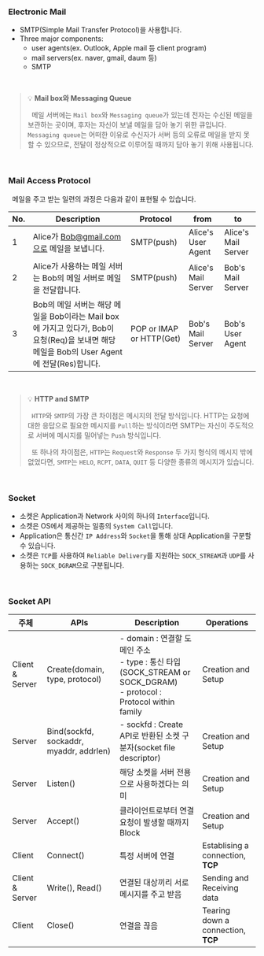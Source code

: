 ### Electronic Mail

- SMTP(Simple Mail Transfer Protocol)을 사용합니다.
- Three major components:
  - user agents(ex. Outlook, Apple mail 등 client program)
  - mail servers(ex. naver, gmail, daum 등)
  - SMTP

<br>

> 💡 **Mail box와 Messaging Queue**
>
> &nbsp;&nbsp;메일 서버에는 `Mail box`와 `Messaging queue`가 있는데 전자는 수신된 메일을 보관하는 곳이며, 후자는 자신이 보낼 메일을 담아 놓기 위한 큐입니다. `Messaging queue`는 어떠한 이유로 수신자가 서버 등의 오류로 메일을 받지 못할 수 있으므로, 전달이 정상적으로 이루어질 때까지 담아 놓기 위해 사용됩니다.

<br>

### Mail Access Protocol

&nbsp;&nbsp;메일을 주고 받는 일련의 과정은 다음과 같이 표현될 수 있습니다.

| No. | Description                                                                                                                                | Protocol                 | from                | to                  |
| --- | ------------------------------------------------------------------------------------------------------------------------------------------ | ------------------------ | ------------------- | ------------------- |
| 1   | Alice가 Bob@gmail.com으로 메일을 보냅니다.                                                                                                 | SMTP(push)               | Alice's User Agent  | Alice's Mail Server |
| 2   | Alice가 사용하는 메일 서버는 Bob의 메일 서버로 메일을 전달합니다.                                                                          | SMTP(push)               | Alice's Mail Server | Bob's Mail Server   |
| 3   | Bob의 메일 서버는 해당 메일을 Bob이라는 Mail box에 가지고 있다가, Bob이 요청(Req)을 보내면 해당 메일을 Bob의 User Agent에 전달(Res)합니다. | POP or IMAP or HTTP(Get) | Bob's Mail Server   | Bob's User Agent    |

<br>

> 💡 **HTTP and SMTP**
>
> &nbsp;&nbsp;`HTTP`와 `SMTP`의 가장 큰 차이점은 메시지의 전달 방식입니다. HTTP는 요청에 대한 응답으로 필요한 메시지를 `Pull`하는 방식이라면 SMTP는 자신이 주도적으로 서버에 메시지를 밀어넣는 `Push` 방식입니다.
>
> &nbsp;&nbsp;또 하나의 차이점은, `HTTP`는 `Request`와 `Response` 두 가지 형식의 메시지 밖에 없었다면, `SMTP`는 `HELO`, `RCPT`, `DATA`, `QUIT` 등 다양한 종류의 메시지가 있습니다.

<br>

### Socket

- 소켓은 Application과 Network 사이의 하나의 `Interface`입니다.
- 소켓은 OS에서 제공하는 일종의 `System Call`입니다.
- Application은 통신간 `IP Address`와 `Socket`을 통해 상대 Application을 구분할 수 있습니다.
- 소켓은 `TCP`를 사용하여 `Reliable Delivery`를 지원하는 `SOCK_STREAM`과 `UDP`를 사용하는 `SOCK_DGRAM`으로 구분됩니다.

<br>

### Socket API

| 주체            | APIs                                    | Description                                                                                                               | Operations                         |
| --------------- | --------------------------------------- | ------------------------------------------------------------------------------------------------------------------------- | ---------------------------------- |
| Client & Server | Create(domain, type, protocol)          | - domain : 연결할 도메인 주소 <br> - type : 통신 타입(SOCK_STREAM or SOCK_DGRAM) <br> - protocol : Protocol within family | Creation and Setup                 |
| Server          | Bind(sockfd, sockaddr, myaddr, addrlen) | - sockfd : Create API로 반환된 소켓 구분자(socket file descriptor)                                                        | Creation and Setup                 |
| Server          | Listen()                                | 해당 소켓을 서버 전용으로 사용하겠다는 의미                                                                               | Creation and Setup                 |
| Server          | Accept()                                | 클라이언트로부터 연결 요청이 발생할 때까지 Block                                                                          | Creation and Setup                 |
| Client          | Connect()                               | 특정 서버에 연결                                                                                                          | Establising a connection, **TCP**  |
| Client & Server | Write(), Read()                         | 연결된 대상끼리 서로 메시지를 주고 받음                                                                                   | Sending and Receiving data         |
| Client          | Close()                                 | 연결을 끊음                                                                                                               | Tearing down a connection, **TCP** |
